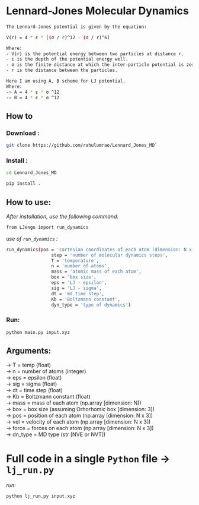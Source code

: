 # Lennard-Jones Molecular Dynamics
```bash
The Lennard-Jones potential is given by the equation:

V(r) = 4 * ε * [(σ / r)^12 - (σ / r)^6]

Where:
- V(r) is the potential energy between two particles at distance r.
- ε is the depth of the potential energy well.
- σ is the finite distance at which the inter-particle potential is zero.
- r is the distance between the particles.

Here I am using A, B scheme for LJ potential.
Where:
-> A = 4 * ε * σ ^12 
-> B = 4 * ε * σ ^12
```

## How to
### Download :
```bash
git clone https://github.com/rahulumrao/Lennard_Jones_MD`
```

### Install :
```bash
cd Lennard_Jones_MD

pip install .
```

## How to use:
_After installation, use the following command:_ <br>

```bash
from LJengo import run_dynamics
```

_use of `run_dynamics` :_ <br>

```bash
run_dynamics(pos = 'cartesian coordinates of each atom (dimension: N x 3)', 
                 step = 'number of molecular dynamics steps', 
                 T = 'temperature',
                 n = 'number of atoms',
                 mass = 'atomic mass of each atom',
                 box = 'box size',
                 eps = 'LJ - epsilon',
                 sig = 'LJ - sigma',
                 dt = 'md time step',
                 Kb = 'Boltzmann constant',
                 dyn_type = 'type of dynamics')
```

### Run:

``` bash
python main.py input.xyz
```

## Arguments:
-> T = temp                 (float)     <br>
-> n = number of atoms      (integer)   <br>
-> eps = epsilon            (float)     <br>
-> sig = sigma              (float)     <br>
-> dt = time step           (float)     <br>
-> Kb = Boltzmann constant  (float)     <br>
-> mass = mass of each atom (np.array [dimension: N])               <br>
-> box = box size       (assuming Orhorhomic box [dimension: 3])    <br>
-> pos = position of each atom (np.array [dimension: N x 3])        <br>
-> vel = velocity of each atom (np.array [dimension: N x 3])        <br>
-> force = forces on each atom (np.array [dimension: N x 3])        <br>
-> dn_type = MD type (str [NVE or NVT])


# Full code in a single `Python` file -> `lj_run.py`

_run_:

```bash
python lj_run.py input.xyz
```